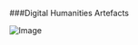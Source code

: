 ###Digital Humanities Artefacts


![Image](https://user-images.githubusercontent.com/31867034/31362047-7ebbda3a-ad24-11e7-984e-280909190143.png)

